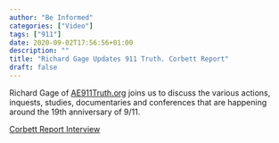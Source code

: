 ```yaml
---
author: "Be Informed"
categories: ["Video"]
tags: ["911"]
date: 2020-09-02T17:56:56+01:00
description: ""
title: "Richard Gage Updates 911 Truth. Corbett Report"
draft: false
---
```


Richard Gage of [AE911Truth.org](https://www.ae911truth.org/) joins us to discuss the various actions, inquests, studies,  documentaries and conferences that are happening around the 19th  anniversary of 9/11.

[Corbett Report Interview](https://www.corbettreport.com/interview-1573-richard-gage-delivers-updates-on-9-11-truth/)